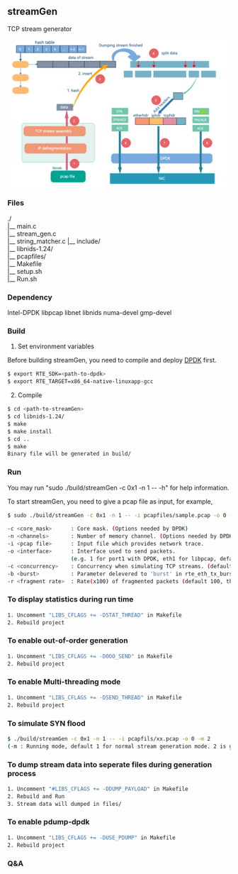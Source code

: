 ## streamGen

TCP stream generator

![streamGen-structure](images/streamGen-structure.png)

### Files

./   
 |__ main.c   
 |__ stream_gen.c   
 |__ string_matcher.c
 |__ include/   
 |__ libnids-1.24/   
 |__ pcapfiles/  
 |__ Makefile   
 |__ setup.sh   
 |__ Run.sh   

### Dependency

Intel-DPDK libpcap libnet libnids numa-devel gmp-devel

### Build

1. Set environment variables

Before building streamGen, you need to compile and deploy [DPDK](https://github.com/DPDK/dpdk) first. 

```bash
$ export RTE_SDK=<path-to-dpdk>
$ export RTE_TARGET=x86_64-native-linuxapp-gcc
```


2. Compile

```bash
$ cd <path-to-streamGen>
$ cd libnids-1.24/
$ make
$ make install
$ cd ..
$ make
Binary file will be generated in build/
```

### Run

You may run "sudo ./build/streamGen -c 0x1 -n 1 -- -h" for help information.

To start streamGen, you need to give a pcap file as input, for example,

```bash
$ sudo ./build/streamGen -c 0x1 -n 1 -- -i pcapfiles/sample.pcap -o 0 -c 1000 - r 10
```

```bash
-c <core_mask>		: Core mask. (Options needed by DPDK)
-n <channels>		: Number of memory channel. (Options needed by DPDK)
-i <pcap file>		: Input file which provides network trace.
-o <interface>		: Interface used to send packets.
					(e.g. 1 for port1 with DPDK, eth1 for libpcap, default 0)
-c <concurrency>	: Concurrency when simulating TCP streams. (default 10)  
-b <burst>			: Parameter delevered to 'burst' in rte_eth_tx_burst. (default 1)
-r <fragment rate>	: Rate(x100) of fragmented packets (default 100, that is, 100%) 
```

### To display statistics during run time

```bash
1. Uncomment "LIBS_CFLAGS += -DSTAT_THREAD" in Makefile
2. Rebuild project
```

### To enable out-of-order generation
```bash
1. Uncomment "LIBS_CFLAGS += -DOOO_SEND" in Makefile
2. Rebuild project
```

### To enable Multi-threading mode

```bash
1. Uncomment "LIBS_CFLAGS += -DSEND_THREAD" in Makefile
2. Rebuild project
```

### To simulate SYN flood

```bash
$ ./build/streamGen -c 0x1 -n 1 -- -i pcapfils/xx.pcap -o 0 -m 2
(-m : Running mode, default 1 for normal stream generation mode. 2 is given here for simulating SYN flood)
```

### To dump stream data into seperate files during generation process 

```bash
1. Uncomment "#LIBS_CFLAGS += -DDUMP_PAYLOAD" in Makefile
2. Rebuild and Run 
3. Stream data will dumped in files/ 
```

### To enable pdump-dpdk
```bash
1. Uncomment "LIBS_CFLAGS += -DUSE_PDUMP" in Makefile
2. Rebuild project
```

### Q&A
